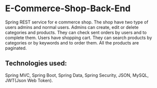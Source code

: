 # E-Commerce-Shop-Back-End
Spring REST service for e commerce shop. The shop have two type of users admins and normal users. Admins can create, edit or delete categories and products. They can check sent orders by users and to complete them. Users have shopping cart. They can search products by categories or by keywords and to order them. All the products are paginated.
<br/>

## Technologies used:
Spring MVC, Spring Boot, Spring Data, Spring Security, JSON, MySQL, JWT(Json Web Token).
<br/>
